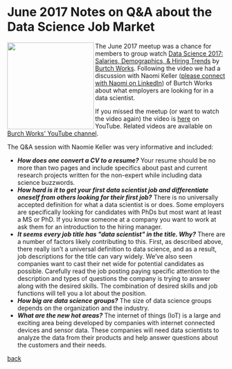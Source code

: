 # June 2017 Notes on Q&A about the Data Science Job Market
<a href="url"><img src="https://lansingarearusersgroup.github.io/images/LansingAreaRUserGroup_CIRCLE-w-Michigan-logo_300dpi.png" align="left" height="200"></a>The June 2017 meetup was a chance for members to group watch [Data Science 2017: Salaries, Demographics, & Hiring Trends](https://www.youtube.com/watch?v=cVDpr5pGOxw) by [Burtch Works](http://www.burtchworks.com). Following the video we had a discussion with Naomi Keller ([please connect with Naomi on LinkedIn](https://www.linkedin.com/in/naomikeller/)) of Burtch Works about what employers are looking for in a data scientist. 

If you missed the meetup (or want to watch the video again) the video is [here](https://www.youtube.com/watch?v=cVDpr5pGOxw) on YouTube. Related videos are available on [Burch Works' YouTube channel](https://www.youtube.com/channel/UCejelOS3lhDyxTlq_ObSxEw).

The Q&A session with Naomie Keller was very informative and included:

- _**How does one convert a CV to a resume?**_ Your resume should be no more than two pages and include specifics about past and current research projects written for the non-expert while including data science buzzwords.
- _**How hard is it to get your first data scientist job and differentiate oneself from others looking for their first job?**_ There is no universally accepted definition for what a data scientist is or does. Some employers are specifically looking for candidates with PhDs but most want at least a MS or PhD. If you know someone at a company you want to work at ask them for an introduction to the hiring manager.
- _**It seems every job title has "data scientist" in the title. Why?**_ There are a number of factors likely contributing to this. First, as described above, there really isn’t a universal definition to data science, and as a result, job descriptions for the title can vary widely. We’ve also seen companies want to cast their net wide for potential candidates as possible. Carefully read the job posting paying specific attention to the description and types of questions the company is trying to answer along with the desired skills. The combination of desired skills and job functions will tell you a lot about the position.
- _**How big are data science groups?**_ The size of data science groups depends on the organization and the industry.
- _**What are the new hot areas?**_ The internet of things (IoT) is a large and exciting area being developed by companies with internet connected devices and sensor data. These companies will need data scientists to analyze the data from their products and help answer questions about the customers and their needs.

[back](./)
